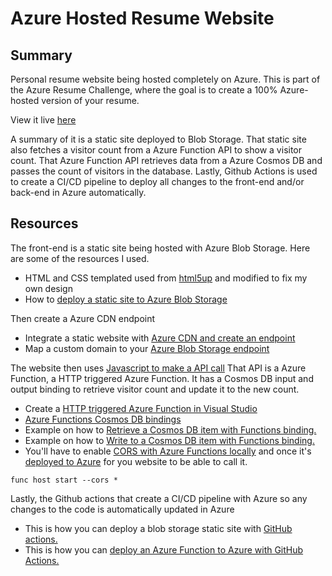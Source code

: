 # Azure Hosted Resume Website

 ## Summary
 Personal resume website being hosted completely on Azure. This is part of the Azure Resume Challenge, where the goal is to create a 100% Azure-hosted version of your resume.
 
 View it live [here](https://www.brianantunes.com)
 
 A summary of it is a static site deployed to Blob Storage. That static site also fetches a visitor count from a Azure Function API to show a visitor count.
 That Azure Function API retrieves data from a Azure Cosmos DB and passes the count of visitors in the database.
 Lastly, Github Actions is used to create a CI/CD pipeline to deploy all changes to the front-end and/or back-end in Azure automatically.

 ## Resources
 The front-end is a static site being hosted with Azure Blob Storage. Here are some of the resources I used.
 - HTML and CSS templated used from [html5up](https://html5up.net) and modified to fix my own design
 - How to [deploy a static site to Azure Blob Storage](https://docs.microsoft.com/en-us/azure/storage/blobs/storage-blob-static-website-host)

 Then create a Azure CDN endpoint
 - Integrate a static website with [Azure CDN and create an endpoint](https://docs.microsoft.com/en-us/azure/storage/blobs/static-website-content-delivery-network)
 - Map a custom domain to your [Azure Blob Storage endpoint](https://docs.microsoft.com/en-us/azure/storage/blobs/storage-custom-domain-name?tabs=azure-portal)

 The website then uses [Javascript to make a API call](https://www.digitalocean.com/community/tutorials/how-to-use-the-javascript-fetch-api-to-get-data)
 That API is a Azure Function, a HTTP triggered Azure Function. It has a Cosmos DB input and output binding to retrieve visitor count and update it to the new count.
 - Create a [HTTP triggered Azure Function in Visual Studio](https://docs.microsoft.com/en-us/azure/azure-functions/functions-develop-vs-code?tabs=csharp)
 - [Azure Functions Cosmos DB bindings](https://docs.microsoft.com/en-us/azure/azure-functions/functions-bindings-cosmosdb-v2)
 - Example on how to [Retrieve a Cosmos DB item with Functions binding.](https://docs.microsoft.com/en-us/azure/azure-functions/functions-bindings-cosmosdb-v2-input?tabs=csharp)
 - Example on how to [Write to a Cosmos DB item with Functions binding.](https://docs.microsoft.com/en-us/azure/azure-functions/functions-bindings-cosmosdb-v2-output?tabs=csharp)
 - You'll have to enable [CORS with Azure Functions locally](https://github.com/Azure/azure-functions-host/issues/1012) and once it's [deployed to Azure](https://docs.microsoft.com/en-us/azure/azure-functions/functions-how-to-use-azure-function-app-settings?tabs=portal#cors) for you website to be able to call it.
 ```
 func host start --cors *
 ```

 Lastly, the Github actions that create a CI/CD pipeline with Azure so any changes to the code is automatically updated in Azure
 - This is how you can deploy a blob storage static site with [GitHub actions.](https://docs.microsoft.com/en-us/azure/storage/blobs/storage-blobs-static-site-github-actions)
 - This is how you can [deploy an Azure Function to Azure with GitHub Actions.](https://github.com/marketplace/actions/azure-functions-action)